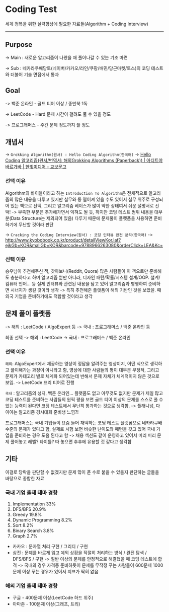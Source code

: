 # Coding Test
세계 정복을 위한 실력향상에 필요한 자료들(Algorithm + Coding Interview)

---

## Purpose
-> Main : 새로운 알고리즘이 나왔을 때 풀어나갈 수 있는 기초 마련

-> Sub : 네카라쿠배당토(네이버/카카오/라인/쿠팡/배민/당근마켓/토스)의 코딩 테스트와 더불어 기술 면접에서 통과

## Goal
-> 백준 온라인 - 골드 티어 이상 / 종만북 1독

-> LeetCode - Hard 문제 시간이 걸려도 풀 수 있을 정도

-> 프로그래머스 - 주간 문제 정도까지 풀 정도

## 개념서
-> `Grokking Algorithm(원서) : Hello Coding Algorithm(한국어)`
-> [Hello Coding 알고리즘(원서/번역서: 해외Grokking Algorithms (Paperback)) | 아디트야 바르가바 | 한빛미디어 - 교보문고](http://www.kyobobook.co.kr/product/detailViewKor.laf?ejkGb=KOR&mallGb=KOR&barcode=9788968483547&orderClick=LEA&Kc=)

### 선택 이유 
 Algorithm의 바이블이라고 하는 `Introduction To Algorithm`은 전체적으로 알고리즘의 많은 내용을 다루고 있지만 실무와 동 떨어져 있을 수도 있어서 실무 위주로 구성되어 있는 책으로 선택, 그리고 알고리즘 베이스가 많이 약한 상태여서 쉬운 설명서로 선택!
-> 부족한 부분은 추가해가면서 익혀도 될 듯, 하지만 코딩 테스트 범위 내용을 대부분(Data Structure는 제외되어 있음) 다루기 때문에 문제풀이 플랫폼을 사용하면 준비하기에 무난할 것이라 판단

-> `Cracking the Coding Interview(원서) : 코딩 인터뷰 완전 분석(한국어)`
-> http://www.kyobobook.co.kr/product/detailViewKor.laf?ejkGb=KOR&mallGb=KOR&barcode=9788966263080&orderClick=LEA&Kc=

### 선택 이유
 승우님이 추천해주신 책, 찾아보니(Reddit, Quora) 많은 사람들이 이 책으로만 준비해도 충분하다고 하며 알고리즘 뿐만 아니라, 디자인 패턴/확률/시스템 설계/OOP. 설계/컴퓨터 언어… 등 실제 인터뷰와 관련된 내용을 담고 있어 알고리즘과 병행하여 준비하면 시너지가 생길 것이라 생각 -> 특히 추천해준 플랫폼이 해외 기반인 것을 보았을. 때 외국 기업을 준비하기에도 적합할 것이라고 생각

## 문제 풀이 플랫폼
-> 해외 : LeetCode / AlgoExpert 등
-> 국내 : 프로그래머스 / 백준 온라인 등

최종 선택
-> 해외 : LeetCode
-> 국내 : 프로그래머스 / 백준 온라인

### 선택 이유
`해외`:
 AlgoExpert에서 제공하는 영상이 정답을 알려주는 영상이지, 어떤 식으로 생각하고 풀이해가는 과정이 아니라고 함, 영상에 대한 사람들의 평이 대부분 부정적, 그리고 문제가 카테고리 별로 체계화 되어있는데 반해서 문제 자체가 체계적이지 않은 것으로 보임. 
-> LeetCode 프리 티어로 진행

`국내` : 
알고리즘의 성지, 백준 온라인… 플랫폼도 없고 아무것도 없지만 문제가 제일 많고 코딩 테스트를 준비하는 사람들의 원픽
평을 보면 골드 티어 이상의 문제를 스스로 풀 수 있는 능력이 된다면 코딩 테스트에서 무난히 통과하는 것으로 생각함. -> 플래니넘, 다이아는 알고리즘 경시대회 준비생 느낌?!

프로그래머스는 국내 기업들이 요즘 들어 채택하는 코딩 테스트 플랫폼으로 네카라쿠배 수준의 문제가 있다고 함, 실제로 시험 보면 비슷한 난이도와 패턴을 갖고 있어 국내 기업을 준비하는 경우 도움 된다고 함 -> 채용 섹션도 같이 운영하고 있어서 미리 미리 문제 풀어놓고 레벨? 타이틀? 따 놓으면 추후에 유용할 것 같다고 생각함

## 기타
이걸로 당락을 판단할 수 없겠지만 문제 많이 푼 수로 붙을 수 있을지 판단하는 글들을 바탕으로 종합한 자료

### 국내 기업 출제 테마 경향
1. Implementation 33%
2. DFS/BFS 20.9%
3. Greedy 19.8%
4. Dynamic Programming 8.2%
5. Sort 8.2%
6. Binary Search 3.8%
7. Graph 2.7%

- 카카오 : 문자열 처리 구현 / 그리디 / 구현
- 삼전 : 문제를 바르게 읽고 예외 상황을 적절히 처리하는 방식 / 완전 탐색 / DFS/BFS / 구현
-> 절반 이상의 문제를 안정적으로 해결했을 때 코딩 테스트에 합격
-> 국내의 경우 자격증 준비하듯이 문제를 무작정 푸는 사람들이 600문제 1000문제 이상 푸는 경우가 있어서 지표가 딱히 없음

### 해외 기업 출제 테마 경향
- 구글 - 400문제 이상(LeetCode 하드 위주)
- 아마존 - 100문제 이상(그래프, 트리)
